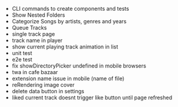 - CLI commands to create components and tests
- Show Nested Folders 
- Categorize Songs by artists, genres and years
- Queue Tracks
- single track page
- track name in player
- show current playing track animation in list
- unit test
- e2e test
- fix showDirectoryPicker undefined in mobile browsers
- twa in cafe bazaar
- extension name issue in mobile (name of file)
- reRendering image cover
- delete data button in settings
- liked current track doesnt trigger like button until page refreshed